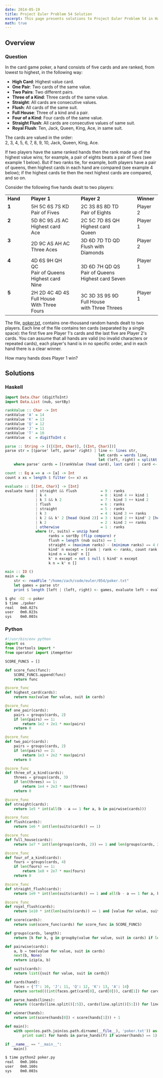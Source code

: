 ```yaml
---
date: 2014-05-19
title: Project Euler Problem 54 Solution
excerpt: This page presents solutions to Project Euler Problem 54 in Haskell and Python.
math: true
---
```



## Overview


### Question

<p>In the card game poker, a hand consists of five cards and are ranked, from lowest to highest, in the following way:</p>
<ul>
    <li><b>High Card</b>: Highest value card.</li>
    <li><b>One Pair</b>: Two cards of the same value.</li>
    <li><b>Two Pairs</b>: Two different pairs.</li>
    <li><b>Three of a Kind</b>: Three cards of the same value.</li>
    <li><b>Straight</b>: All cards are consecutive values.</li>
    <li><b>Flush</b>: All cards of the same suit.</li>
    <li><b>Full House</b>: Three of a kind and a pair.</li>
    <li><b>Four of a Kind</b>: Four cards of the same value.</li>
    <li><b>Straight Flush</b>: All cards are consecutive values of same suit.</li>
    <li><b>Royal Flush</b>: Ten, Jack, Queen, King, Ace, in same suit.</li>
</ul>
<p>The cards are valued in the order:<br>2, 3, 4, 5, 6, 7, 8, 9, 10, Jack, Queen, King, Ace.</p>
<p>If two players have the same ranked hands then the rank made up of the highest value wins; for example, a pair of eights beats a pair of fives (see example 1 below). But if two ranks tie, for example, both players have a pair of queens, then highest cards in each hand are compared (see example 4 below); if the highest cards tie then the next highest cards are compared, and so on.</p>
<p>Consider the following five hands dealt to two players:</p>
<table>
    <tbody><tr>
        <td><b>Hand</b></td><td>&nbsp;</td><td><b>Player 1</b></td><td>&nbsp;</td><td><b>Player 2</b></td><td>&nbsp;</td><td><b>Winner</b></td>
    </tr>
    <tr>
        <td style="vertical-align:top;"><b>1</b></td><td>&nbsp;</td><td>5H 5C 6S 7S KD<br><div class="info">Pair of Fives</div></td><td>&nbsp;</td><td>2C 3S 8S 8D TD<br><div class="info">Pair of Eights</div></td><td>&nbsp;</td><td style="vertical-align:top;">Player 2</td>
    </tr>
    <tr>
        <td style="vertical-align:top;"><b>2</b></td><td>&nbsp;</td><td>5D 8C 9S JS AC<br><div class="info">Highest card Ace</div></td><td>&nbsp;</td><td>2C 5C 7D 8S QH<br><div class="info">Highest card Queen</div></td><td>&nbsp;</td><td style="vertical-align:top;">Player 1</td>
    </tr>
    <tr>
        <td style="vertical-align:top;"><b>3</b></td><td>&nbsp;</td><td>2D 9C AS AH AC<br><div class="info">Three Aces</div></td><td>&nbsp;</td><td>3D 6D 7D TD QD<br><div class="info">Flush  with Diamonds</div></td><td>&nbsp;</td><td style="vertical-align:top;">Player 2</td>
    </tr>
    <tr>
        <td style="vertical-align:top;"><b>4</b></td><td>&nbsp;</td><td>4D 6S 9H QH QC<br><div class="info">Pair of Queens<br>Highest card Nine</div></td><td>&nbsp;</td><td>3D 6D 7H QD QS<br><div class="info">Pair of Queens<br>Highest card Seven</div></td><td>&nbsp;</td><td style="vertical-align:top;">Player 1</td>
    </tr>
    <tr>
        <td style="vertical-align:top;"><b>5</b></td><td>&nbsp;</td><td>2H 2D 4C 4D 4S<br><div class="info">Full House<br>With Three Fours</div></td><td>&nbsp;</td><td>3C 3D 3S 9S 9D<br><div class="info">Full House<br>with Three Threes</div></td><td>&nbsp;</td><td style="vertical-align:top;">Player 1</td>
    </tr>
</tbody></table>
<p>The file, <a href="http://projecteuler.net/project/poker.txt">poker.txt</a>, contains one-thousand random hands dealt to two players. Each line of the file contains ten cards (separated by a single space): the first five are Player 1's cards and the last five are Player 2's cards. You can assume that all hands are valid (no invalid characters or repeated cards), each player's hand is in no specific order, and in each hand there is a clear winner.</p>
<p>How many hands does Player 1 win?</p>






## Solutions

### Haskell

```haskell
import Data.Char (digitToInt)
import Data.List (nub, sortBy)

rankValue :: Char -> Int
rankValue 'A' = 14
rankValue 'K' = 13
rankValue 'Q' = 12
rankValue 'J' = 11
rankValue 'T' = 10
rankValue  c  = digitToInt c

parse :: String -> [([(Int, Char)], [(Int, Char)])]
parse str = [(parse' left, parse' right) | line <- lines str,
                                           let cards = words line,
                                           let (left, right) = splitAt 5 cards]
    where parse' cards = [(rankValue (head card), last card) | card <- cards]

count :: Eq a => a -> [a] -> Int
count x xs = length $ filter (== x) xs

evaluate :: [(Int, Char)] -> [Int]
evaluate hand | straight && flush           = 9 : ranks
              | k 4                         = 8 : kind 4 ++ kind 1
              | k 3 && k 2                  = 7 : kind 3 ++ kind 2
              | flush                       = 6 : ranks
              | straight                    = 5 : ranks
              | k 3                         = 4 : kind 3 ++ ranks
              | k 2 && k' 2 [head (kind 2)] = 3 : kind 2 ++ kind' 2 [head (kind 2)] ++ ranks
              | k 2                         = 2 : kind 2 ++ ranks
              | otherwise                   = 1 : ranks
              where (r, suits) = unzip hand
                    ranks = sortBy (flip compare) r
                    flush = length (nub suits) == 1
                    straight = (maximum ranks) - (minimum ranks) == 4 && length (nub ranks) == 5
                    kind' n except = [rank | rank <- ranks, count rank ranks == n, rank `notElem` except]
                    kind n = kind' n []
                    k' n except = not $ null $ kind' n except
                    k n = k' n []

main :: IO ()
main = do
    str <- readFile "/home/zach/code/euler/054/poker.txt"
    let games = parse str
    print $ length [left | (left, right) <- games, evaluate left > evaluate right]
```


```bash
$ ghc -O2 -o poker
$ time ./poker
real   0m0.027s
user   0m0.023s
sys    0m0.003s
```



### Python

```python
#!/usr/bin/env python
import os
from itertools import *
from operator import itemgetter

SCORE_FUNCS = []

def score_func(func):
    SCORE_FUNCS.append(func)
    return func

@score_func
def highest_card(cards):
    return max(value for value, suit in cards)

@score_func
def one_pair(cards):
    pairs = groups(cards, 2)
    if len(pairs) == 1:
        return 1e2 + 2e1 * max(pairs)
    return 0

@score_func
def two_pair(cards):
    pairs = groups(cards, 2)
    if len(pairs) == 2:
        return 1e3 + 2e2 * max(pairs)
    return 0

@score_func
def three_of_a_kind(cards):
    threes = groups(cards, 3)
    if len(threes) == 1:
        return 1e4 + 2e3 * max(threes)
    return 0

@score_func
def straight(cards):
    return 1e5 * int(all(b - a == 1 for a, b in pairwise(cards)))

@score_func
def flush(cards):
    return 1e6 * int(len(suits(cards)) == 1)

@score_func
def full_house(cards):
    return 1e7 * int(len(groups(cards, 2)) == 1 and len(groups(cards, 3)) == 1)

@score_func
def four_of_a_kind(cards):
    fours = groups(cards, 4)
    if len(fours) == 1:
        return 1e8 + 2e7 * max(fours)
    return 0

@score_func
def straight_flush(cards):
    return 1e9 * int(len(suits(cards)) == 1 and all(b - a == 1 for a, b in pairwise(cards)))

@score_func
def royal_flush(cards):
    return 1e10 * int(len(suits(cards)) == 1 and [value for value, suit in cards] == [10, 11, 12, 13, 14])

def score(cards):
    return sum(score_func(cards) for score_func in SCORE_FUNCS)

def groups(cards, length):
    return [k for k, g in groupby(value for value, suit in cards) if len(list(g)) == length]

def pairwise(cards):
    a, b = tee(value for value, suit in cards)
    next(b, None)
    return izip(a, b)

def suits(cards):
    return list({suit for value, suit in cards})

def cards(hand):
    faces = {'T': 10, 'J': 11, 'Q': 12, 'K': 13, 'A': 14}
    return sorted(((int(faces.get(card[0], card[0])), card[1]) for card in hand), key=itemgetter(0))

def parse_hands(lines):
    return ((cards(line.split()[:5]), cards(line.split()[5:])) for line in lines)

def winner(hands):
    return int(score(hands[0]) < score(hands[1])) + 1

def main():
    with open(os.path.join(os.path.dirname(__file__), 'poker.txt')) as f:
        print sum(1 for hands in parse_hands(f) if winner(hands) == 1)

if __name__ == "__main__":
    main()
```


```bash
$ time python2 poker.py
real   0m0.166s
user   0m0.160s
sys    0m0.003s
```


